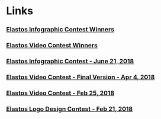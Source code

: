 # Links

### [Elastos Infographic Contest Winners](https://elanews.net/2018/08/30/elastos-infographic-contest-winners/)
### [Elastos Video Contest Winners](https://elanews.net/2018/07/25/elastos-video-contest-winners/)
### [Elastos Infographic Contest - June 21, 2018](https://medium.com/elastos/elastos-infographic-contest-a991829d4640)
### [Elastos Video Contest - Final Version - Apr 4, 2018](https://medium.com/elastos/elastos-video-contest-final-version-5efb9fbebf19)
### [Elastos Video Contest - Feb 25, 2018](https://medium.com/elastos/elastos-video-contest-b531f287226f)
### [Elastos Logo Design Contest - Feb 21, 2018](https://medium.com/elastos/elastos-logo-design-contest-717c6ab923db)
